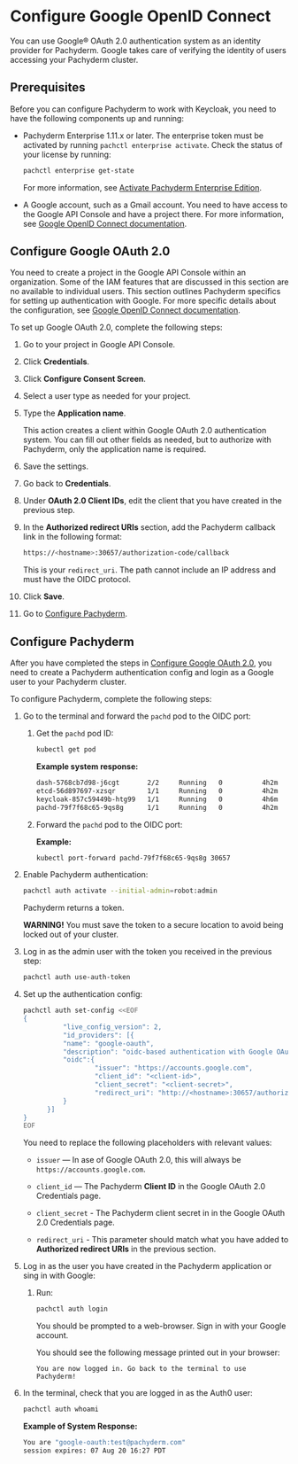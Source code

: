 # Configure Google OpenID Connect

You can use Google® OAuth 2.0 authentication system as an identity
provider for Pachyderm. Google takes care of verifying the identity of
users accessing your Pachyderm cluster. 

## Prerequisites

Before you can configure Pachyderm to work with Keycloak, you need to
have the following components up and running:

* Pachyderm Enterprise 1.11.x or later. The enterprise token must be
  activated by running `pachctl enterprise activate`.
  Check the status of your license by running:

  ```bash
  pachctl enterprise get-state
  ```

  For more information, see [Activate Pachyderm Enterprise Edition](../../../deployment/#activate-pachyderm-enterprise-edition).

* A Google account, such as a Gmail account. You need to have access to
  the Google API Console and have a project there. For more information,
  see [Google OpenID Connect documentation](https://developers.google.com/identity/protocols/oauth2/openid-connect#sendauthrequest).

## Configure Google OAuth 2.0

You need to create a project in the Google API Console within an
organization. Some of the IAM features that are discussed in this section
are no available to individual users. This section outlines Pachyderm
specifics for setting up authentication with Google. For more specific
details about the configuration, see [Google OpenID Connect documentation](https://developers.google.com/identity/protocols/oauth2/openid-connect#sendauthrequest).

To set up Google OAuth 2.0, complete the following steps:

1. Go to your project in Google API Console.
1. Click **Credentials**.
1. Click **Configure Consent Screen**.
1. Select a user type as needed for your project.
1. Type the **Application name**.

   This action creates a client within Google OAuth 2.0 authentication system.
   You can fill out other fields as needed, but to authorize with Pachyderm,
   only the application name is required.

1. Save the settings.
1. Go back to **Credentials**.
1. Under **OAuth 2.0 Client IDs**, edit the client that you have created in the
previous step.
1. In the **Authorized redirect URIs** section, add the Pachyderm callback link
in the following format:

   ```bash
   https://<hostname>:30657/authorization-code/callback
   ```

   This is your `redirect_uri`.
   The path cannot include an IP address and must have the OIDC protocol.

1. Click **Save**.
1. Go to [Configure Pachyderm](#configure-pachyderm).

## Configure Pachyderm

After you have completed the steps in [Configure Google OAuth 2.0](#configure-google-oauth-2.0),
you need to create a Pachyderm authentication config and login as a Google user
to your Pachyderm cluster.

To configure Pachyderm, complete the following steps:

1. Go to the terminal and forward the `pachd` pod to the OIDC port:

   1. Get the `pachd` pod ID:

      ```bash
      kubectl get pod
      ```

      **Example system response:**

      ```bash
      dash-5768cb7d98-j6cgt       2/2     Running   0          4h2m
      etcd-56d897697-xzsqr        1/1     Running   0          4h2m
      keycloak-857c59449b-htg99   1/1     Running   0          4h6m
      pachd-79f7f68c65-9qs8g      1/1     Running   0          4h2m
      ```

   1. Forward the `pachd` pod to the OIDC port:

      **Example:**

      ```bash
      kubectl port-forward pachd-79f7f68c65-9qs8g 30657
      ```

1. Enable Pachyderm authentication:

   ```bash
   pachctl auth activate --initial-admin=robot:admin
   ```

   Pachyderm returns a token.

   **WARNING!** You must save the token to a secure location
   to avoid being locked out of your cluster.

 1. Log in as the admin user with the token you received in the previous
 step:

    ```bash
    pachctl auth use-auth-token
    ```

1. Set up the authentication config:

   ```bash
   pachctl auth set-config <<EOF
   {
             "live_config_version": 2,
             "id_providers": [{
             "name": "google-oauth",
             "description": "oidc-based authentication with Google OAuth 2.0",
             "oidc":{
                     "issuer": "https://accounts.google.com",
                     "client_id": "<client-id>",
                     "client_secret": "<client-secret>",
                     "redirect_uri": "http://<hostname>:30657/authorization-code/callback"
             }
         }]
   }
   EOF
   ```

   You need to replace the following placeholders with relevant values:

   - `issuer` — In ase of Google OAuth 2.0, this will always be
   `https://accounts.google.com`.

   - `client_id` — The Pachyderm **Client ID** in the Google OAuth
   2.0 Credentials page.

   - `client_secret` - The Pachyderm client secret in in the Google OAuth
   2.0 Credentials page.
   - `redirect_uri` - This parameter should match what you have added
   to **Authorized redirect URIs** in the previous section.

1. Log in as the user you have created in the Pachyderm application
or sing in with Google:

   1. Run:

      ```bash
      pachctl auth login
      ```

      You should be prompted to a web-browser. Sign in with your
      Google account.

      You should see the following message printed out in your browser:

      ```
      You are now logged in. Go back to the terminal to use Pachyderm!
      ```

1. In the terminal, check that you are logged in as the Auth0 user:

   ```bash
   pachctl auth whoami
   ```

   **Example of System Response:**

   ```bash
   You are "google-oauth:test@pachyderm.com"
   session expires: 07 Aug 20 16:27 PDT
   ```
